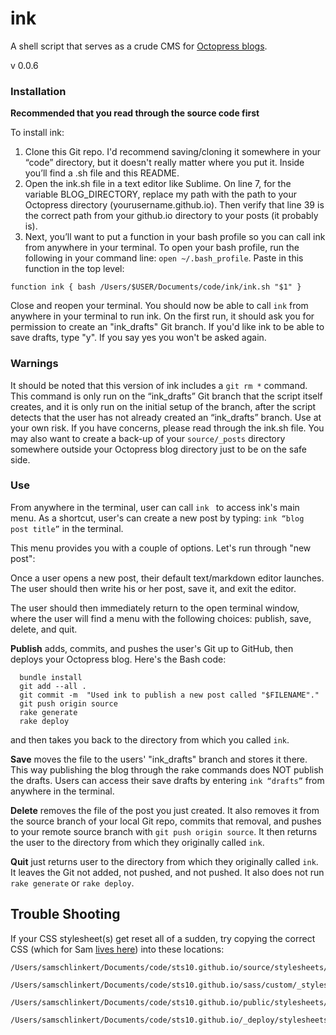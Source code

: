 ink
========

A shell script that serves as a crude CMS for [Octopress blogs](http://octopress.org/). 

v 0.0.6


### Installation

**Recommended that you read through the source code first** 

To install ink: 

1. Clone this Git repo. I'd recommend saving/cloning it somewhere in your “code” directory, but it doesn't really matter where you put it. Inside you’ll find a .sh file and this README. 
2. Open the ink.sh file in a text editor like Sublime. On line 7, for the variable BLOG_DIRECTORY, replace my path with the path to your Octopress directory (yourusername.github.io). Then verify that line 39 is the correct path from your github.io directory to your posts (it probably is). 
3. Next, you’ll want to put a function in your bash profile so you can call ink from anywhere in your terminal. To open your bash profile, run the following in your command line: `open ~/.bash_profile`. Paste in this function in the top level:
```
function ink { bash /Users/$USER/Documents/code/ink/ink.sh "$1" }
```
Close and reopen your terminal. You should now be able to call `ink` from anywhere in your terminal to run ink. On the first run, it should ask you for permission to create an "ink_drafts" Git branch. If you'd like ink to be able to save drafts, type "y". If you say yes you won't be asked again. 

### Warnings

It should be noted that this version of ink includes a `git rm *` command. This command is only run on the “ink_drafts” Git branch that the script itself creates, and it is only run on the initial setup of the branch, after the script detects that the user has not already created an “ink_drafts” branch. Use at your own risk. If you have concerns, please read through the ink.sh file. You may also want to create a back-up of your `source/_posts` directory somewhere outside your Octopress blog directory just to be on the safe side. 

### Use

From anywhere in the terminal, user can call `ink ` to access ink's main menu. As a shortcut, user's can create a new post by typing: `ink “blog post title”` in the terminal.

This menu provides you with a couple of options. Let's run through "new post": 

Once a user opens a new post, their default text/markdown editor launches. The user should then write his or her post, save it, and exit the editor. 

The user should then immediately return to the open terminal window, where the user will find a menu with the following choices: publish, save, delete, and quit. 

**Publish** adds, commits, and pushes the user's Git up to GitHub, then deploys your Octopress blog. Here's the Bash code:

```shell
  bundle install
  git add --all .
  git commit -m  "Used ink to publish a new post called "$FILENAME"."  
  git push origin source
  rake generate
  rake deploy 
```
and then takes you back to the directory from which you called `ink`.

**Save** moves the file to the users' "ink_drafts" branch and stores it there. This way publishing the blog through the rake commands does NOT publish the drafts. Users can access their save drafts by entering `ink “drafts”` from anywhere in the terminal. 

**Delete** removes the file of the post you just created. It also removes it from the source branch of your local Git repo, commits that removal, and pushes to your remote source branch with `git push origin source`. It then returns the user to the directory from which they originally called `ink`.

**Quit** just returns user to the directory from which they originally called `ink`. It leaves the Git not added, not pushed, and not pushed. It also does not run `rake generate` or `rake deploy`.

## Trouble Shooting

If your CSS stylesheet(s) get reset all of a sudden, try copying the correct CSS (which for Sam [lives here](https://github.com/sts10/sts10.github.io/blob/c173a674a59ea025d6800c525d0b04cfb8617141/stylesheets/screen.css)) into these locations: 

```
/Users/samschlinkert/Documents/code/sts10.github.io/source/stylesheets/screen.css

/Users/samschlinkert/Documents/code/sts10.github.io/sass/custom/_styles.scss

/Users/samschlinkert/Documents/code/sts10.github.io/public/stylesheets/screen.css

/Users/samschlinkert/Documents/code/sts10.github.io/_deploy/stylesheets/screen.css
```
